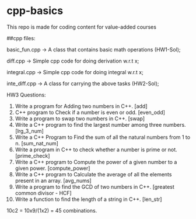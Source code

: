 # cpp-basics
This repo is made for coding content for value-added courses

##cpp files:

basic_fun.cpp -> A class that contains basic math operations (HW1-Sol);

diff.cpp -> Simple cpp code for doing derivation w.r.t x; 

integral.cpp -> Simple cpp code for doing integral w.r.t x; 

inte_diff.cpp -> A class for carrying the above tasks (HW2-Sol); 


HW3 Questions:

1) Write a program for Adding two numbers in C++. [add]
2) C++ program to Check if a number is even or odd. [even_odd]
3) Write a program to swap two numbers in C++. [swap]
4) Write a C++ program to find the largest number among three numbers. [lrg_3_num]
5) Write a C++ Program to Find the sum of all the natural numbers from 1 to n. [sum_nat_num]
6) Write a program in C++ to check whether a number is prime or not. [prime_check]
7) Write a C++ program to Compute the power of a given number to a given power. [compute_power]
8) Write a C++ program to Calculate the average of all the elements present in an array. [avg_nums]
9) Write a program to find the GCD of two numbers in C++. [greatest common divisor - HCF]
10) Write a function to find the length of a string in C++. [len_str]

10c2 = 10x9/(1x2) = 45 combinations. 
